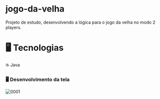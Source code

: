 # jogo-da-velha
Projeto de estudo, desenvolvendo a lógica para o jogo da velha no modo 2 players.  
<h1 align="left"> 🖥️ Tecnologias </h1>
☕ Java
<h3 align="left"> 🖥️ Desenvolvimento da tela </h3>


![0001](https://user-images.githubusercontent.com/70924661/221223087-e70d657b-3b38-4bd3-ae88-a4ffb9416589.jpg)
